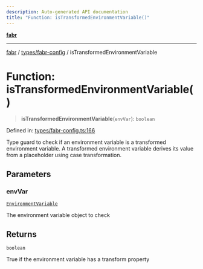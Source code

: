 ```yaml
---
description: Auto-generated API documentation
title: "Function: isTransformedEnvironmentVariable()"
---
```


[**fabr**](../../../README.md)

***

[fabr](../../../README.md) / [types/fabr-config](../README.md) / isTransformedEnvironmentVariable

# Function: isTransformedEnvironmentVariable()

> **isTransformedEnvironmentVariable**(`envVar`): `boolean`

Defined in: [types/fabr-config.ts:166](https://github.com/yashjawale/fabr/blob/main/src/types/fabr-config.ts#L166)

Type guard to check if an environment variable is a transformed environment variable.
A transformed environment variable derives its value from a placeholder using case transformation.

## Parameters

### envVar

[`EnvironmentVariable`](../interfaces/EnvironmentVariable.md)

The environment variable object to check

## Returns

`boolean`

True if the environment variable has a transform property
